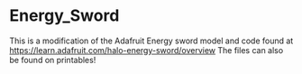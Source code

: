 # Energy_Sword
This is a modification of the Adafruit Energy sword model and code found at https://learn.adafruit.com/halo-energy-sword/overview
The files can also be found on printables!

